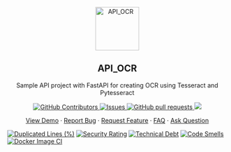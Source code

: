 
<p align="center">
 <img width="100px" src="https://images-na.ssl-images-amazon.com/images/I/610oV8UUi2L.png" align="center" alt="API_OCR" />
 <h2 align="center">API_OCR</h2>
 <p align="center">Sample API project with FastAPI for creating OCR using Tesseract and Pytesseract</p>
</p>
  <p align="center">
    <a href="https://github.com/gomesrocha/api_ocr/graphs/contributors">
      <img alt="GitHub Contributors" src="https://img.shields.io/github/contributors/gomesrocha/api_ocr" />
    </a>
    <a href="https://github.com/gomesrocha/api_ocr/issues">
      <img alt="Issues" src="https://img.shields.io/github/issues/gomesrocha/api_ocr?color=0088ff" />
    </a>
    <a href="https://github.com/anuraghazra/github-readme-stats/pulls">
      <img alt="GitHub pull requests" src="https://img.shields.io/github/issues-pr/gomesrocha/api_ocr?color=0088ff" />
    </a>
    <a href="https://codecov.io/gh/gomesrocha/api_ocr" > 
        <img src="https://codecov.io/gh/gomesrocha/api_ocr/branch/main/graph/badge.svg?token=BW2KY4CHE5"/> 
    </a>
  </p>

  <p align="center">
    <a href="https://api-ocr.fly.dev/docs">View Demo</a>
    ·
    <a href="https://github.com/gomesrocha/api_ocr/issues/new/choose">Report Bug</a>
    ·
    <a href="https://github.com/gomesrocha/api_ocr/issues/new/choose">Request Feature</a>
    ·
    <a href="https://github.com/gomesrocha/api_ocr/discussions/1770">FAQ</a>
    ·
    <a href="https://github.com/gomesrocha/api_ocr/discussions">Ask Question</a>
  </p>
  
  [![Duplicated Lines (%)](https://sonarcloud.io/api/project_badges/measure?project=gomesrocha_api_ocr&metric=duplicated_lines_density)](https://sonarcloud.io/summary/new_code?id=gomesrocha_api_ocr)  [![Security Rating](https://sonarcloud.io/api/project_badges/measure?project=gomesrocha_api_ocr&metric=security_rating)](https://sonarcloud.io/summary/new_code?id=gomesrocha_api_ocr)  [![Technical Debt](https://sonarcloud.io/api/project_badges/measure?project=gomesrocha_api_ocr&metric=sqale_index)](https://sonarcloud.io/summary/new_code?id=gomesrocha_api_ocr)  [![Code Smells](https://sonarcloud.io/api/project_badges/measure?project=gomesrocha_api_ocr&metric=code_smells)](https://sonarcloud.io/summary/new_code?id=gomesrocha_api_ocr)  [![Docker Image CI](https://github.com/gomesrocha/api_ocr/actions/workflows/docker-image.yml/badge.svg)](https://github.com/gomesrocha/api_ocr/actions/workflows/docker-image.yml)


